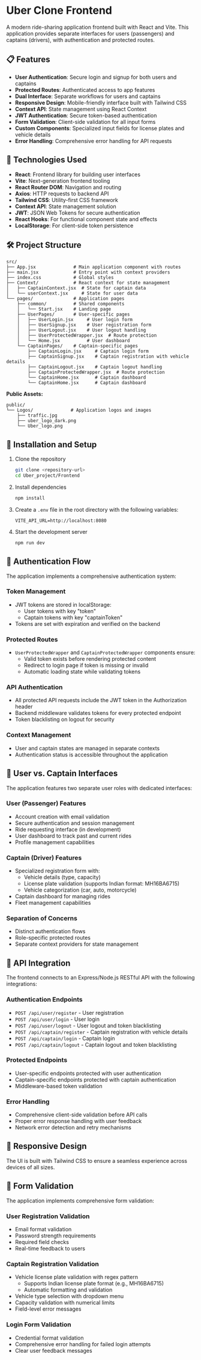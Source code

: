 # Uber Clone Frontend

A modern ride-sharing application frontend built with React and Vite. This application provides separate interfaces for users (passengers) and captains (drivers), with authentication and protected routes.

## 📋 Features

- **User Authentication**: Secure login and signup for both users and captains
- **Protected Routes**: Authenticated access to app features
- **Dual Interface**: Separate workflows for users and captains
- **Responsive Design**: Mobile-friendly interface built with Tailwind CSS
- **Context API**: State management using React Context
- **JWT Authentication**: Secure token-based authentication
- **Form Validation**: Client-side validation for all input forms
- **Custom Components**: Specialized input fields for license plates and vehicle details
- **Error Handling**: Comprehensive error handling for API requests

## 🚀 Technologies Used

- **React**: Frontend library for building user interfaces
- **Vite**: Next-generation frontend tooling
- **React Router DOM**: Navigation and routing
- **Axios**: HTTP requests to backend API
- **Tailwind CSS**: Utility-first CSS framework
- **Context API**: State management solution
- **JWT**: JSON Web Tokens for secure authentication
- **React Hooks**: For functional component state and effects
- **LocalStorage**: For client-side token persistence

## 🛠️ Project Structure

```
src/
├── App.jsx              # Main application component with routes
├── main.jsx             # Entry point with context providers
├── index.css            # Global styles
├── Context/             # React context for state management
│   ├── CaptainContext.jsx  # State for captain data
│   └── userContext.jsx     # State for user data
└── pages/               # Application pages
    ├── common/          # Shared components
    │   └── Start.jsx    # Landing page
    ├── UserPages/       # User-specific pages
    │   ├── UserLogin.jsx     # User login form
    │   ├── UserSignup.jsx    # User registration form
    │   ├── UserLogout.jsx    # User logout handling
    │   ├── UserProtectedWrapper.jsx  # Route protection
    │   └── Home.jsx          # User dashboard
    └── CaptainPages/    # Captain-specific pages
        ├── CaptainLogin.jsx     # Captain login form
        ├── CaptainSignup.jsx    # Captain registration with vehicle details
        ├── CaptainLogout.jsx    # Captain logout handling
        ├── CaptainProtectedWrapper.jsx  # Route protection
        └── CaptainHome.jsx      # Captain dashboard
        └── CaptainHome.jsx      # Captain dashboard
```

**Public Assets:**
```
public/
└── Logos/              # Application logos and images
    ├── traffic.jpg
    ├── uber_logo_dark.png
    └── Uber_logo.png
```

## 🔧 Installation and Setup

1. Clone the repository
   ```bash
   git clone <repository-url>
   cd Uber_project/Frontend
   ```

2. Install dependencies
   ```bash
   npm install
   ```

3. Create a `.env` file in the root directory with the following variables:
   ```
   VITE_API_URL=http://localhost:8080
   ```

4. Start the development server
   ```bash
   npm run dev
   ```

## 🔐 Authentication Flow

The application implements a comprehensive authentication system:

### Token Management
- JWT tokens are stored in localStorage:
  - User tokens with key "token"
  - Captain tokens with key "captainToken"
- Tokens are set with expiration and verified on the backend

### Protected Routes
- `UserProtectedWrapper` and `CaptainProtectedWrapper` components ensure:
  - Valid token exists before rendering protected content
  - Redirect to login page if token is missing or invalid
  - Automatic loading state while validating tokens

### API Authentication
- All protected API requests include the JWT token in the Authorization header
- Backend middleware validates tokens for every protected endpoint
- Token blacklisting on logout for security

### Context Management
- User and captain states are managed in separate contexts
- Authentication status is accessible throughout the application

## 👤 User vs. Captain Interfaces

The application features two separate user roles with dedicated interfaces:

### User (Passenger) Features
- Account creation with email validation
- Secure authentication and session management
- Ride requesting interface (in development)
- User dashboard to track past and current rides
- Profile management capabilities

### Captain (Driver) Features
- Specialized registration form with:
  - Vehicle details (type, capacity)
  - License plate validation (supports Indian format: MH16BA6715)
  - Vehicle categorization (car, auto, motorcycle)
- Captain dashboard for managing rides
- Fleet management capabilities

### Separation of Concerns
- Distinct authentication flows
- Role-specific protected routes
- Separate context providers for state management

## 🔄 API Integration

The frontend connects to an Express/Node.js RESTful API with the following integrations:

### Authentication Endpoints
- `POST /api/user/register` - User registration
- `POST /api/user/login` - User login
- `POST /api/user/logout` - User logout and token blacklisting
- `POST /api/captain/register` - Captain registration with vehicle details
- `POST /api/captain/login` - Captain login
- `POST /api/captain/logout` - Captain logout and token blacklisting

### Protected Endpoints
- User-specific endpoints protected with user authentication
- Captain-specific endpoints protected with captain authentication
- Middleware-based token validation

### Error Handling
- Comprehensive client-side validation before API calls
- Proper error response handling with user feedback
- Network error detection and retry mechanisms

## 📱 Responsive Design

The UI is built with Tailwind CSS to ensure a seamless experience across devices of all sizes.

## 📝 Form Validation

The application implements comprehensive form validation:

### User Registration Validation
- Email format validation
- Password strength requirements
- Required field checks
- Real-time feedback to users

### Captain Registration Validation
- Vehicle license plate validation with regex pattern
  - Supports Indian license plate format (e.g., MH16BA6715)
  - Automatic formatting and validation
- Vehicle type selection with dropdown menu
- Capacity validation with numerical limits
- Field-level error messages

### Login Form Validation
- Credential format validation
- Comprehensive error handling for failed login attempts
- Clear user feedback messages

